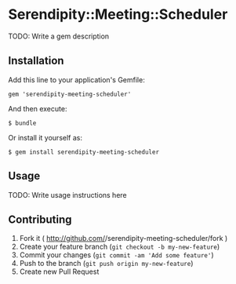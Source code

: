 # Serendipity::Meeting::Scheduler

TODO: Write a gem description

## Installation

Add this line to your application's Gemfile:

    gem 'serendipity-meeting-scheduler'

And then execute:

    $ bundle

Or install it yourself as:

    $ gem install serendipity-meeting-scheduler

## Usage

TODO: Write usage instructions here

## Contributing

1. Fork it ( http://github.com/<my-github-username>/serendipity-meeting-scheduler/fork )
2. Create your feature branch (`git checkout -b my-new-feature`)
3. Commit your changes (`git commit -am 'Add some feature'`)
4. Push to the branch (`git push origin my-new-feature`)
5. Create new Pull Request
